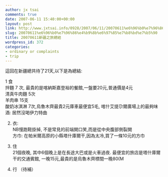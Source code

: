 ```yaml
---
author: jx tsai
comments: true
date: 2007-06-11 15:40:00+00:00
layout: post
link: http://www.jxtsai.info/0928/2007/06/11/20070611%e6%96%b0%e7%96%86%e4%b9%8b%e6%97%85%e7%b8%bd%e7%b5%90/
slug: 20070611%e6%96%b0%e7%96%86%e4%b9%8b%e6%97%85%e7%b8%bd%e7%b5%90
title: 20070611新疆之旅總結
wordpress_id: 372
categories:
- ordinary or complaints
- trip
---
```


這回在新疆總共待了21天,以下是為總結:  
  
1 食  
拌麵 7 次, 最貴的是喀納斯嘉登裕的餐館,一盤要20元,普通價是4元  
清真牛肉麵 5次  
羊肉串 15支  
酸奶冰淇淋 7次,烏魯木齊最貴2元庫車最便宜5毛, 喀什艾提尕爾廣場上的最夠味   
酒: 居然沒喝伊力特曲  
  
2. 衣:  
NB慢跑鞋掛掉, 不是常見的前端開口笑,而是從中央腹部側裂開  
方巾: 在帕米爾高原的小縣塔什庫爾干,因為太冷,買了一條10元的方巾  
  
3. 住  
21個夜晚, 其中6個晚上是在長途大巴或是火車過夜. 最便宜的旅店是塔什庫爾干的交通賓館, 一晚15元,最貴的是烏魯木齊標間一晚80(M  
  
4. 行 （待補）
